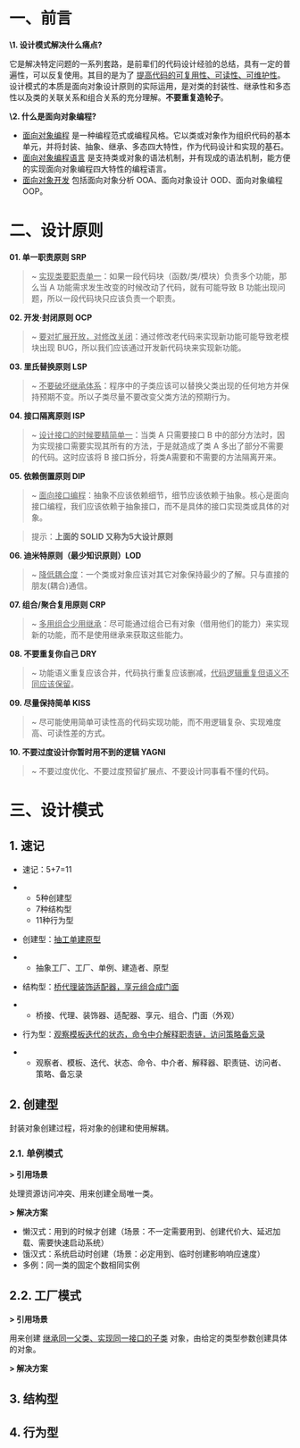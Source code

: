 # 一、前言

**\1. 设计模式解决什么痛点?**

它是解决特定问题的一系列套路，是前辈们的代码设计经验的总结，具有一定的普遍性，可以反复使用。其目的是为了 <u>提高代码的可复用性、可读性、可维护性</u>。设计模式的本质是面向对象设计原则的实际运用，是对类的封装性、继承性和多态性以及类的关联关系和组合关系的充分理解。**不要重复造轮子**。

**\2. 什么是面向对象编程?**

- <u>面向对象编程</u> 是一种编程范式或编程风格。它以类或对象作为组织代码的基本单元，并将封装、抽象、继承、多态四大特性，作为代码设计和实现的基石。
- <u>面向对象编程语言</u> 是支持类或对象的语法机制，并有现成的语法机制，能方便的实现面向对象编程四大特性的编程语言。
- <u>面向对象开发</u> 包括面向对象分析 OOA、面向对象设计 OOD、面向对象编程 OOP。

# 二、设计原则

**01. 单一职责原则 SRP**

> ~ <u>实现类要职责单一</u>：如果一段代码块（函数/类/模块）负责多个功能，那么当 A 功能需求发生改变的时候改动了代码，就有可能导致 B 功能出现问题，所以一段代码块只应该负责一个职责。

**02. 开发·封闭原则 OCP**

> ~ <u>要对扩展开放，对修改关闭</u>：通过修改老代码来实现新功能可能导致老模块出现 BUG，所以我们应该通过开发新代码块来实现新功能。

**03. 里氏替换原则 LSP**

> ~ <u>不要破坏继承体系</u>：程序中的子类应该可以替换父类出现的任何地方并保持预期不变。所以子类尽量不要改变父类方法的预期行为。

**04. 接口隔离原则 ISP**

> ~ <u>设计接口的时候要精简单一</u>：当类 A 只需要接口 B 中的部分方法时，因为实现接口需要实现其所有的方法，于是就造成了类 A 多出了部分不需要的代码。这时应该将 B 接口拆分，将类A需要和不需要的方法隔离开来。

**05. 依赖倒置原则 DIP**

> ~ <u>面向接口编程</u>：抽象不应该依赖细节，细节应该依赖于抽象。核心是面向接口编程，我们应该依赖于抽象接口，而不是具体的接口实现类或具体的对象。

> 提示：**上面的 SOLID 又称为5大设计原则**

**06. 迪米特原则（最少知识原则）LOD**

> ~ <u>降低耦合度</u>：一个类或对象应该对其它对象保持最少的了解。只与直接的朋友(耦合)通信。

**07. 组合/聚合复用原则 CRP**

> ~ <u>多用组合少用继承</u>：尽可能通过组合已有对象（借用他们的能力）来实现新的功能，而不是使用继承来获取这些能力。

**08. 不要重复你自己 DRY**

> ~ 功能语义重复应该合并，代码执行重复应该删减，<u>代码逻辑重复但语义不同应该保留</u>。

**09. 尽量保持简单 KISS**

> ~ 尽可能使用简单可读性高的代码实现功能，而不用逻辑复杂、实现难度高、可读性差的方式。

**10. 不要过度设计你暂时用不到的逻辑 YAGNI**

> ~ 不要过度优化、不要过度预留扩展点、不要设计同事看不懂的代码。

# 三、设计模式

## 1. 速记

- 速记：5+7=11

- - 5种创建型
  - 7种结构型
  - 11种行为型

- 创建型：<u>抽工单建原型</u>

- - 抽象工厂、工厂、单例、建造者、原型

- 结构型：<u>桥代理装饰适配器，享元组合成门面</u>

- - 桥接、代理、装饰器、适配器、享元、组合、门面（外观）

- 行为型：<u>观察模板迭代的状态，命令中介解释职责链，访问策略备忘录</u>

- - 观察者、模板、迭代、状态、命令、中介者、解释器、职责链、访问者、策略、备忘录

## 2. 创建型

封装对象创建过程，将对象的创建和使用解耦。

### 2.1. 单例模式

**> 引用场景**

处理资源访问冲突、用来创建全局唯一类。

**> 解决方案**

- 懒汉式：用到的时候才创建（场景：不一定需要用到、创建代价大、延迟加载、需要快速启动系统）
- 饿汉式：系统启动时创建（场景：必定用到、临时创建影响响应速度）
- 多例：同一类的固定个数相同实例

## 2.2. 工厂模式

**> 引用场景**

用来创建 <u>继承同一父类、实现同一接口的子类</u> 对象，由给定的类型参数创建具体的对象。

**> 解决方案**

## 3. 结构型

## 4. 行为型



